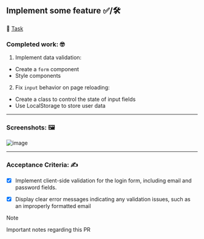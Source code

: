 ## Implement some feature ✅/🛠

📌 [Task](https://404team.atlassian.net/browse/TA-1)

### Сompleted work: 🤓

1. Implement data validation:

- Сreate a `form` component
- Style components

2. Fix `input` behavior on page reloading:

- Create a class to control the state of input fields
- Use LocalStorage to store user data

---

### Screenshots: 🖼

![image](https://trikky.ru/wp-content/blogs.dir/1/files/2013/03/aviator.jpg)

---

### Acceptance Criteria: ✍️

- [x] Implement client-side validation for the login form, including email and password fields.

- [x] Display clear error messages indicating any validation issues, such as an improperly formatted email

> [!NOTE]
> Important notes regarding this PR
